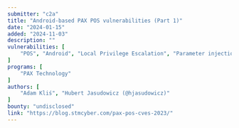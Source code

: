 ```yaml
---
submitter: "c2a"
title: "Android-based PAX POS vulnerabilities (Part 1)"
date: "2024-01-15"
added: "2024-11-03"
description: ""
vulnerabilities: [
    "POS", "Android", "Local Privilege Escalation", "Parameter injection", "Security code review"
]
programs: [
    "PAX Technology"
]
authors: [
    "Adam Kliś", "Hubert Jasudowicz (@hjasudowicz)"
]
bounty: "undisclosed"
link: "https://blog.stmcyber.com/pax-pos-cves-2023/"
---
```





